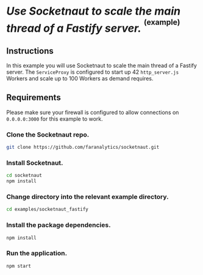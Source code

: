 # *Use Socketnaut to scale the main thread of a Fastify server.* <sup><sup>(example)</sup></sup>

## Instructions
In this example you will use Socketnaut to scale the main thread of a Fastify server.  The `ServiceProxy` is configured to start up 42 `http_server.js` Workers and scale up to 100 Workers as demand requires.

## Requirements
Please make sure your firewall is configured to allow connections on `0.0.0.0:3000` for this example to work.

### Clone the Socketnaut repo.
```bash
git clone https://github.com/faranalytics/socketnaut.git
```
### Install Socketnaut.
```bash
cd socketnaut
npm install
```
### Change directory into the relevant example directory.
```bash
cd examples/socketnaut_fastify
```
### Install the package dependencies.
```bash
npm install
```
### Run the application.
```bash
npm start
```